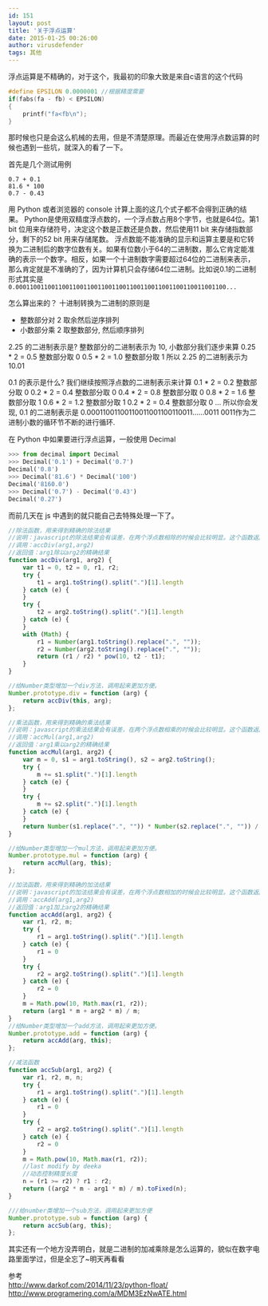 ```yaml
---
id: 151
layout: post
title: '关于浮点运算'
date: 2015-01-25 00:26:00
author: virusdefender
tags: 其他
---
```


浮点运算是不精确的，对于这个，我最初的印象大致是来自c语言的这个代码
```c
#define EPSILON 0.0000001 //根据精度需要
if(fabs(fa - fb) < EPSILON)
{
    printf("fa<fb\n");
}
```

那时候也只是会这么机械的去用，但是不清楚原理。而最近在使用浮点数运算的时候也遇到一些坑，就深入的看了一下。

首先是几个测试用例
```
0.7 + 0.1
81.6 * 100
0.7 - 0.43
```
用 Python 或者浏览器的 console 计算上面的这几个式子都不会得到正确的结果。
Python是使用双精度浮点数的，一个浮点数占用8个字节，也就是64位。第1 bit 位用来存储符号，决定这个数是正数还是负数，然后使用11 bit 来存储指数部分，剩下的52 bit 用来存储尾数。
浮点数能不能准确的显示和运算主要是和它转换为二进制后的数字位数有关。如果有位数小于64的二进制数，那么它肯定能准确的表示一个数字。相反，如果一个十进制数字需要超过64位的二进制来表示，那么肯定就是不准确的了，因为计算机只会存储64位二进制。比如说0.1的二进制形式其实是`0.00011001100110011001100110011001100110011001100110011001100...`

怎么算出来的？
十进制转换为二进制的原则是

 - 整数部分对 2 取余然后逆序排列
 - 小数部分乘 2 取整数部分, 然后顺序排列

2.25 的二进制表示是?
整数部分的二进制表示为 10, 小数部分我们逐步来算
0.25 * 2 = 0.5 整数部分取 0
0.5 * 2 = 1.0 整数部分取 1
所以 2.25 的二进制表示为 10.01

0.1 的表示是什么?
我们继续按照浮点数的二进制表示来计算
0.1 * 2 = 0.2 整数部分取 0
0.2 * 2 = 0.4 整数部分取 0
0.4 * 2 = 0.8 整数部分取 0
0.8 * 2 = 1.6 整数部分取 1
0.6 * 2 = 1.2 整数部分取 1
0.2 * 2 = 0.4 整数部分取 0
...
所以你会发现, 0.1 的二进制表示是 0.00011001100110011001100110011……0011
0011作为二进制小数的循环节不断的进行循环.

在 Python 中如果要进行浮点运算，一般使用 Decimal
```python
>>> from decimal import Decimal
>>> Decimal('0.1') + Decimal('0.7')
Decimal('0.8')
>>> Decimal('81.6') * Decimal('100')
Decimal('8160.0')
>>> Decimal('0.7') - Decimal('0.43')
Decimal('0.27')
```

而前几天在 js 中遇到的就只能自己去特殊处理一下了。
```javascript
//除法函数，用来得到精确的除法结果
//说明：javascript的除法结果会有误差，在两个浮点数相除的时候会比较明显。这个函数返回较为精确的除法结果。
//调用：accDiv(arg1,arg2)
//返回值：arg1除以arg2的精确结果
function accDiv(arg1, arg2) {
    var t1 = 0, t2 = 0, r1, r2;
    try {
        t1 = arg1.toString().split(".")[1].length
    } catch (e) {
    }
    try {
        t2 = arg2.toString().split(".")[1].length
    } catch (e) {
    }
    with (Math) {
        r1 = Number(arg1.toString().replace(".", ""));
        r2 = Number(arg2.toString().replace(".", ""));
        return (r1 / r2) * pow(10, t2 - t1);
    }
}

//给Number类型增加一个div方法，调用起来更加方便。
Number.prototype.div = function (arg) {
    return accDiv(this, arg);
};

//乘法函数，用来得到精确的乘法结果
//说明：javascript的乘法结果会有误差，在两个浮点数相乘的时候会比较明显。这个函数返回较为精确的乘法结果。
//调用：accMul(arg1,arg2)
//返回值：arg1乘以arg2的精确结果
function accMul(arg1, arg2) {
    var m = 0, s1 = arg1.toString(), s2 = arg2.toString();
    try {
        m += s1.split(".")[1].length
    } catch (e) {
    }
    try {
        m += s2.split(".")[1].length
    } catch (e) {
    }
    return Number(s1.replace(".", "")) * Number(s2.replace(".", "")) / Math.pow(10, m);
}

//给Number类型增加一个mul方法，调用起来更加方便。
Number.prototype.mul = function (arg) {
    return accMul(arg, this);
};

//加法函数，用来得到精确的加法结果
//说明：javascript的加法结果会有误差，在两个浮点数相加的时候会比较明显。这个函数返回较为精确的加法结果。
//调用：accAdd(arg1,arg2)
//返回值：arg1加上arg2的精确结果
function accAdd(arg1, arg2) {
    var r1, r2, m;
    try {
        r1 = arg1.toString().split(".")[1].length
    } catch (e) {
        r1 = 0
    }
    try {
        r2 = arg2.toString().split(".")[1].length
    } catch (e) {
        r2 = 0
    }
    m = Math.pow(10, Math.max(r1, r2));
    return (arg1 * m + arg2 * m) / m;
}
//给Number类型增加一个add方法，调用起来更加方便。
Number.prototype.add = function (arg) {
    return accAdd(arg, this);
};

//减法函数
function accSub(arg1, arg2) {
    var r1, r2, m, n;
    try {
        r1 = arg1.toString().split(".")[1].length
    } catch (e) {
        r1 = 0
    }
    try {
        r2 = arg2.toString().split(".")[1].length
    } catch (e) {
        r2 = 0
    }
    m = Math.pow(10, Math.max(r1, r2));
    //last modify by deeka
    //动态控制精度长度
    n = (r1 >= r2) ? r1 : r2;
    return ((arg2 * m - arg1 * m) / m).toFixed(n);
}

///给number类增加一个sub方法，调用起来更加方便
Number.prototype.sub = function (arg) {
    return accSub(arg, this);
};
```
其实还有一个地方没弄明白，就是二进制的加减乘除是怎么运算的，貌似在数字电路里面学过，但是全忘了~明天再看看

参考  
http://www.darkof.com/2014/11/23/python-float/
http://www.programering.com/a/MDM3EzNwATE.html
